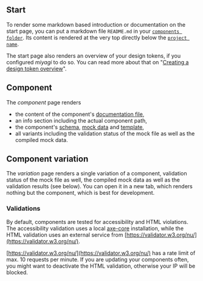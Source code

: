 ## Start

To render some markdown based introduction or documentation on the start page, you can put a markdown file `README.md` in your [`components folder`](/configuration/options#components). Its content is rendered at the very top directly below the [`project name`](/configuration/options#projectname).

The start page also renders an overview of your design tokens, if you configured _miyagi_ to do so. You can read more about that on "[Creating a design token overview](/how-to/creating-a-design-token-overview/)".

## Component

The _component_ page renders

- the content of the component's [documentation file](/component-files/documentation),
- an info section including the actual component path,
- the component's [schema](/component-files/schema), [mock data](/component-files/mocks) and [template](/component-files/template),
- all variants including the validation status of the mock file as well as the compiled mock data.

## Component variation

The _variation_ page renders a single variation of a component, validation status of the mock file as well, the compiled mock data as well as the validation results (see below). You can open it in a new tab, which renders nothing but the component, which is best for development.

### Validations

By default, components are tested for accessibility and HTML violations.
The accessibility validation uses a local [axe-core](https://github.com/dequelabs/axe-core/) installation, while the HTML validation uses an external service from [https://validator.w3.org/nu/](https://validator.w3.org/nu/).

[https://validator.w3.org/nu/](https://validator.w3.org/nu/) has a rate limit of max. 10 requests per minute. If you are updating your components often, you might want to deactivate the HTML validation, otherwise your IP will be blocked.
